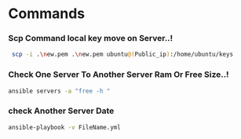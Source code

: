 # Commands

### Scp Command local key move on Server..!
```bash
 scp -i .\new.pem .\new.pem ubuntu@(Public_ip):/home/ubuntu/keys
```
### Check One Server To Another Server Ram Or Free Size..!
```bash
ansible servers -a "free -h "
```
### check Another Server Date
```bash
ansible-playbook -v FileName.yml
```
